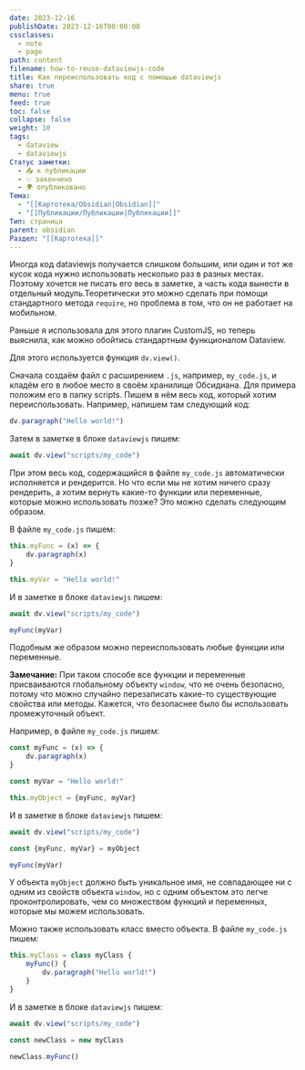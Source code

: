 ```yaml
---
date: 2023-12-16
publishDate: 2023-12-16T00:00:00
cssclasses:
  - note
  - page
path: content
filename: how-to-reuse-dataviewjs-code
title: Как переиспользовать код с помощью dataviewjs
share: true
menu: true
feed: true
toc: false
collapse: false
weight: 10
tags:
  - dataview
  - dataviewjs
Статус заметки:
  - 📤 к публикации
  - ✨ закончено
  - 🌍 опубликовано
Тема:
  - "[[Картотека/Obsidian|Obsidian]]"
  - "[[Публикации/Публикации|Публикации]]"
Тип: страница
parent: obsidian
Раздел: "[[Картотека]]"
---
```



Иногда код dataviewjs получается слишком большим, или один и тот же кусок кода нужно использовать несколько раз в разных местах. Поэтому хочется не писать его весь в заметке, а часть кода вынести в отдельный модуль.Теоретически это можно сделать при помощи стандартного метода `require`, но проблема в том, что он не работает на мобильном.

Раньше я использовала для этого плагин CustomJS, но теперь выяснила, как можно обойтись стандартным функционалом Dataview. 

Для этого используется функция `dv.view()`.

Сначала создаём файл с расширением `.js`, например, `my_сode.js`, и кладём его в любое место в своём хранилище Обсидиана. Для примера положим его в папку scripts. Пишем в нём весь код, который хотим переиспользовать. Например, напишем там следующий код:

```js
dv.paragraph("Hello world!")
```

Затем в заметке в блоке `dataviewjs` пишем:

```js
await dv.view("scripts/my_code")
```

При этом весь код, содержащийся в файле `my_code.js` автоматически исполняется и рендерится. Но что если мы не хотим ничего сразу рендерить, а хотим вернуть какие-то функции или переменные, которые можно использовать позже? Это можно сделать следующим образом.

В файле `my_code.js` пишем:

```js
this.myFunc = (x) => {
	dv.paragraph(x)
}

this.myVar = "Hello world!"
```

И в заметке в блоке `dataviewjs` пишем:

```js
await dv.view("scripts/my_code")

myFunc(myVar)
```

Подобным же образом можно переиспользовать любые функции или переменные.

**Замечание:** При таком способе все функции и переменные присваиваются глобальному объекту `window`, что не очень безопасно, потому что можно случайно перезаписать какие-то существующие свойства или методы. Кажется, что безопаснее было бы использовать промежуточный объект. 

Например, в файле `my_code.js` пишем:

```js
const myFunc = (x) => {
	dv.paragraph(x)
}

const myVar = "Hello world!"

this.myObject = {myFunc, myVar}
```

И в заметке в блоке `dataviewjs` пишем:

```js
await dv.view("scripts/my_code")

const {myFunc, myVar} = myObject

myFunc(myVar)
```

У объекта `myObject` должно быть уникальное имя, не совпадающее ни с одним из свойств объекта `window`, но с одним объектом это легче проконтролировать, чем со множеством функций и переменных, которые мы можем использовать.

Можно также использовать класс вместо объекта. В файле `my_code.js` пишем:

```js
this.myClass = class myClass {
	myFunc() {
		dv.paragraph("Hello world!")
	}
}
```

И в заметке в блоке `dataviewjs` пишем:

```js
await dv.view("scripts/my_code")

const newClass = new myClass

newClass.myFunc()
```


